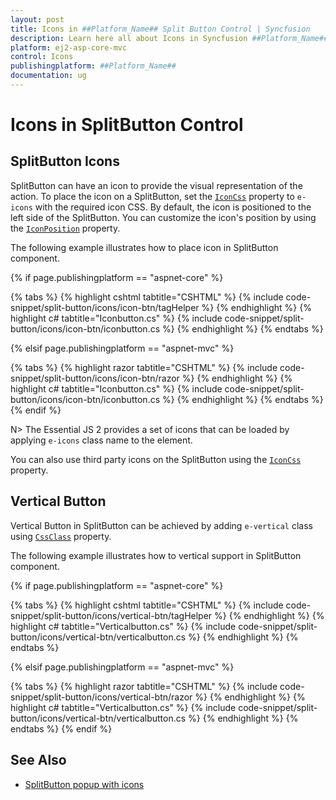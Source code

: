 ```yaml
---
layout: post
title: Icons in ##Platform_Name## Split Button Control | Syncfusion
description: Learn here all about Icons in Syncfusion ##Platform_Name## Split Button component of Syncfusion Essential JS 2 and more.
platform: ej2-asp-core-mvc
control: Icons
publishingplatform: ##Platform_Name##
documentation: ug
---
```



# Icons in SplitButton Control

## SplitButton Icons

SplitButton can have an icon to provide the visual representation of the action. To place the icon on a SplitButton, set the [`IconCss`](https://help.syncfusion.com/cr/aspnetcore-js2/Syncfusion.EJ2.SplitButtons.SplitButton.html#Syncfusion_EJ2_SplitButtons_SplitButton_IconCss) property to `e-icons` with the required icon CSS. By default, the icon is positioned to the left side of the SplitButton. You can customize the icon's position by using the [`IconPosition`](https://help.syncfusion.com/cr/aspnetcore-js2/Syncfusion.EJ2.SplitButtons.SplitButton.html#Syncfusion_EJ2_SplitButtons_SplitButton_IconPosition) property.

The following example illustrates how to place icon in SplitButton component.

{% if page.publishingplatform == "aspnet-core" %}

{% tabs %}
{% highlight cshtml tabtitle="CSHTML" %}
{% include code-snippet/split-button/icons/icon-btn/tagHelper %}
{% endhighlight %}
{% highlight c# tabtitle="Iconbutton.cs" %}
{% include code-snippet/split-button/icons/icon-btn/iconbutton.cs %}
{% endhighlight %}
{% endtabs %}

{% elsif page.publishingplatform == "aspnet-mvc" %}

{% tabs %}
{% highlight razor tabtitle="CSHTML" %}
{% include code-snippet/split-button/icons/icon-btn/razor %}
{% endhighlight %}
{% highlight c# tabtitle="Iconbutton.cs" %}
{% include code-snippet/split-button/icons/icon-btn/iconbutton.cs %}
{% endhighlight %}
{% endtabs %}
{% endif %}



N> The Essential JS 2 provides a set of icons that can be loaded by applying `e-icons` class name to the element.

You can also use third party icons on the SplitButton using the [`IconCss`](https://help.syncfusion.com/cr/aspnetcore-js2/Syncfusion.EJ2.SplitButtons.SplitButton.html#Syncfusion_EJ2_SplitButtons_SplitButton_IconCss) property.

## Vertical Button

Vertical Button in SplitButton can be achieved by adding `e-vertical` class using [`CssClass`](https://help.syncfusion.com/cr/aspnetcore-js2/Syncfusion.EJ2.SplitButtons.SplitButton.html#Syncfusion_EJ2_SplitButtons_SplitButton_CssClass) property.

The following example illustrates how to vertical support in SplitButton component.

{% if page.publishingplatform == "aspnet-core" %}

{% tabs %}
{% highlight cshtml tabtitle="CSHTML" %}
{% include code-snippet/split-button/icons/vertical-btn/tagHelper %}
{% endhighlight %}
{% highlight c# tabtitle="Verticalbutton.cs" %}
{% include code-snippet/split-button/icons/vertical-btn/verticalbutton.cs %}
{% endhighlight %}
{% endtabs %}

{% elsif page.publishingplatform == "aspnet-mvc" %}

{% tabs %}
{% highlight razor tabtitle="CSHTML" %}
{% include code-snippet/split-button/icons/vertical-btn/razor %}
{% endhighlight %}
{% highlight c# tabtitle="Verticalbutton.cs" %}
{% include code-snippet/split-button/icons/vertical-btn/verticalbutton.cs %}
{% endhighlight %}
{% endtabs %}
{% endif %}



## See Also

* [SplitButton popup with icons](./popup-items#icons)
